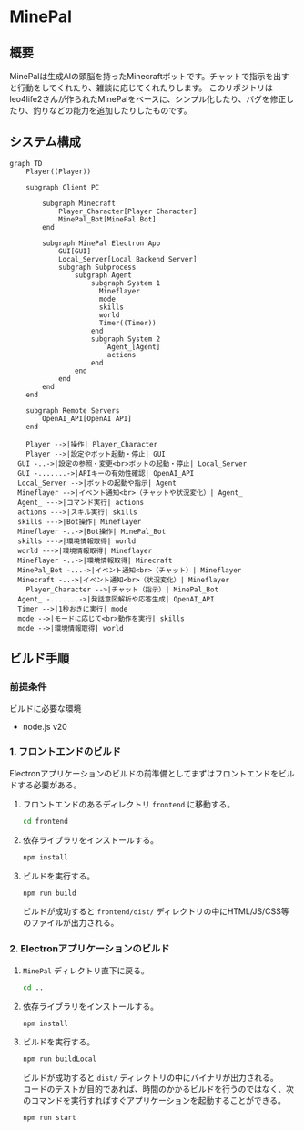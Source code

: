 # MinePal

## 概要

MinePalは生成AIの頭脳を持ったMinecraftボットです。チャットで指示を出すと行動をしてくれたり、雑談に応じてくれたりします。
このリポジトリはleo4life2さんが作られたMinePalをベースに、シンプル化したり、バグを修正したり、釣りなどの能力を追加したりしたものです。

## システム構成

```mermaid
graph TD
	Player((Player))
	
	subgraph Client PC
		
		subgraph Minecraft
			Player_Character[Player Character]
			MinePal_Bot[MinePal Bot]
		end
		
		subgraph MinePal Electron App
			GUI[GUI]
			Local_Server[Local Backend Server]
			subgraph Subprocess
				subgraph Agent
					subgraph System 1
					  Mineflayer
					  mode
					  skills
					  world
					  Timer((Timer))
					end
					subgraph System 2
						Agent_[Agent]
						actions
					end
				end
			end
		end
	end
	
	subgraph Remote Servers
		OpenAI_API[OpenAI API]
	end
	
	Player -->|操作| Player_Character
	Player -->|設定やボット起動・停止| GUI
  GUI -..->|設定の参照・変更<br>ボットの起動・停止| Local_Server
  GUI -.......->|APIキーの有効性確認| OpenAI_API
  Local_Server -->|ボットの起動や指示| Agent
  Mineflayer -->|イベント通知<br>（チャットや状況変化）| Agent_
  Agent_ --->|コマンド実行| actions
  actions --->|スキル実行| skills
  skills --->|Bot操作| Mineflayer
  Mineflayer -..->|Bot操作| MinePal_Bot
  skills --->|環境情報取得| world
  world --->|環境情報取得| Mineflayer
  Mineflayer -..->|環境情報取得| Minecraft
  MinePal_Bot -...->|イベント通知<br>（チャット）| Mineflayer
  Minecraft -..->|イベント通知<br>（状況変化）| Mineflayer
	Player_Character -->|チャット（指示）| MinePal_Bot
  Agent_ -.......->|発話意図解析や応答生成| OpenAI_API
  Timer -->|1秒おきに実行| mode
  mode -->|モードに応じて<br>動作を実行| skills
  mode -->|環境情報取得| world
```

## ビルド手順

### 前提条件

ビルドに必要な環境

- node.js v20

### 1. フロントエンドのビルド

Electronアプリケーションのビルドの前準備としてまずはフロントエンドをビルドする必要がある。

1. フロントエンドのあるディレクトリ `frontend` に移動する。

   ```sh
   cd frontend
   ```

2. 依存ライブラリをインストールする。

   ```sh
   npm install
   ```

3. ビルドを実行する。

   ```sh
   npm run build
   ```

   ビルドが成功すると `frontend/dist/` ディレクトリの中にHTML/JS/CSS等のファイルが出力される。

### 2. Electronアプリケーションのビルド

1. `MinePal` ディレクトリ直下に戻る。

   ```sh
   cd ..
   ```

2. 依存ライブラリをインストールする。

   ```sh
   npm install
   ```

3. ビルドを実行する。

   ```sh
   npm run buildLocal
   ```

   ビルドが成功すると `dist/` ディレクトリの中にバイナリが出力される。  
   コードのテストが目的であれば、時間のかかるビルドを行うのではなく、次のコマンドを実行すればすぐアプリケーションを起動することができる。

   ```sh
   npm run start
   ```
